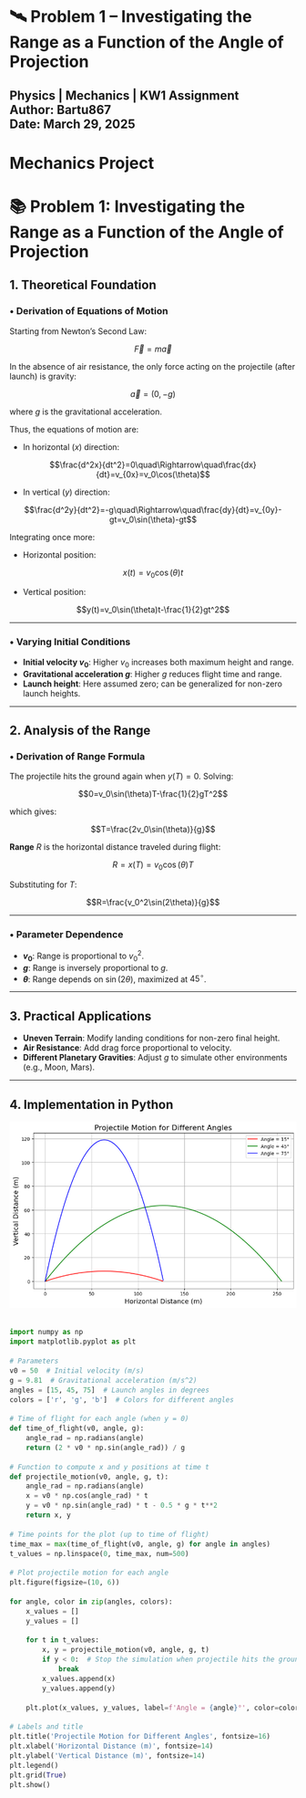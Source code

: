 # 🛰️ Problem 1 – Investigating the Range as a Function of the Angle of Projection
**Physics** | **Mechanics** | **KW1 Assignment**  
**Author:** Bartu867  
**Date:** March 29, 2025  
---
# Mechanics Project
# 📚 Problem 1: Investigating the Range as a Function of the Angle of Projection

## 1. Theoretical Foundation

### • Derivation of Equations of Motion

Starting from Newton’s Second Law:

$$\vec{F}=m\vec{a}$$

In the absence of air resistance, the only force acting on the projectile (after launch) is gravity:

$$\vec{a}=(0,-g)$$

where $g$ is the gravitational acceleration.

Thus, the equations of motion are:

- In horizontal ($x$) direction:

$$\frac{d^2x}{dt^2}=0\quad\Rightarrow\quad\frac{dx}{dt}=v_{0x}=v_0\cos(\theta)$$

- In vertical ($y$) direction:

$$\frac{d^2y}{dt^2}=-g\quad\Rightarrow\quad\frac{dy}{dt}=v_{0y}-gt=v_0\sin(\theta)-gt$$

Integrating once more:

- Horizontal position:

$$x(t)=v_0\cos(\theta)t$$

- Vertical position:

$$y(t)=v_0\sin(\theta)t-\frac{1}{2}gt^2$$

---

### • Varying Initial Conditions

- **Initial velocity $v_0$**: Higher $v_0$ increases both maximum height and range.
- **Gravitational acceleration $g$**: Higher $g$ reduces flight time and range.
- **Launch height**: Here assumed zero; can be generalized for non-zero launch heights.

---

## 2. Analysis of the Range

### • Derivation of Range Formula

The projectile hits the ground again when $y(T)=0$. Solving:

$$0=v_0\sin(\theta)T-\frac{1}{2}gT^2$$

which gives:

$$T=\frac{2v_0\sin(\theta)}{g}$$

**Range** $R$ is the horizontal distance traveled during flight:

$$R=x(T)=v_0\cos(\theta)T$$

Substituting for $T$:

$$R=\frac{v_0^2\sin(2\theta)}{g}$$

---

### • Parameter Dependence

- **$v_0$**: Range is proportional to $v_0^2$.
- **$g$**: Range is inversely proportional to $g$.
- **$\theta$**: Range depends on $\sin(2\theta)$, maximized at $45^\circ$.

---

## 3. Practical Applications

- **Uneven Terrain**: Modify landing conditions for non-zero final height.
- **Air Resistance**: Add drag force proportional to velocity.
- **Different Planetary Gravities**: Adjust $g$ to simulate other environments (e.g., Moon, Mars).

---

## 4. Implementation in Python

![alt text](image.png)

```python

import numpy as np
import matplotlib.pyplot as plt

# Parameters
v0 = 50  # Initial velocity (m/s)
g = 9.81  # Gravitational acceleration (m/s^2)
angles = [15, 45, 75]  # Launch angles in degrees
colors = ['r', 'g', 'b']  # Colors for different angles

# Time of flight for each angle (when y = 0)
def time_of_flight(v0, angle, g):
    angle_rad = np.radians(angle)
    return (2 * v0 * np.sin(angle_rad)) / g

# Function to compute x and y positions at time t
def projectile_motion(v0, angle, g, t):
    angle_rad = np.radians(angle)
    x = v0 * np.cos(angle_rad) * t
    y = v0 * np.sin(angle_rad) * t - 0.5 * g * t**2
    return x, y

# Time points for the plot (up to time of flight)
time_max = max(time_of_flight(v0, angle, g) for angle in angles)
t_values = np.linspace(0, time_max, num=500)

# Plot projectile motion for each angle
plt.figure(figsize=(10, 6))

for angle, color in zip(angles, colors):
    x_values = []
    y_values = []
    
    for t in t_values:
        x, y = projectile_motion(v0, angle, g, t)
        if y < 0:  # Stop the simulation when projectile hits the ground
            break
        x_values.append(x)
        y_values.append(y)
    
    plt.plot(x_values, y_values, label=f'Angle = {angle}°', color=color)

# Labels and title
plt.title('Projectile Motion for Different Angles', fontsize=16)
plt.xlabel('Horizontal Distance (m)', fontsize=14)
plt.ylabel('Vertical Distance (m)', fontsize=14)
plt.legend()
plt.grid(True)
plt.show()


```